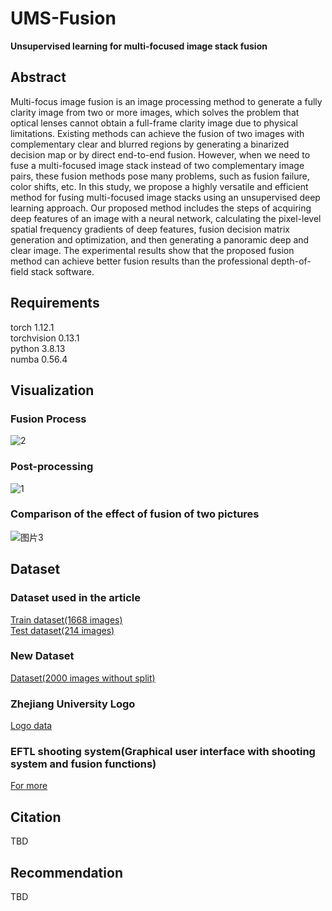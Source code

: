 # UMS-Fusion
**Unsupervised learning for multi-focused image stack fusion**
## Abstract
Multi-focus image fusion is an image processing method to generate a fully clarity image from two or more images, which solves the problem that optical lenses cannot obtain a full-frame clarity image due to physical limitations. Existing methods can achieve the fusion of two images with complementary clear and blurred regions by generating a binarized decision map or by direct end-to-end fusion. However, when we need to fuse a multi-focused image stack instead of two complementary image pairs, these fusion methods pose many problems, such as fusion failure, color shifts, etc. In this study, we propose a highly versatile and efficient method for fusing multi-focused image stacks using an unsupervised deep learning approach. Our proposed method includes the steps of acquiring deep features of an image with a neural network, calculating the pixel-level spatial frequency gradients of deep features, fusion decision matrix generation and optimization, and then generating a panoramic deep and clear image. The experimental results show that the proposed fusion method can achieve better fusion results than the professional depth-of-field stack software. 

## Requirements
torch 1.12.1\
torchvision 0.13.1\
python 3.8.13\
numba 0.56.4
## Visualization
### Fusion Process
![2](https://user-images.githubusercontent.com/113503163/231184175-7a70169f-4602-4887-93ed-1de1de060be7.png)
### Post-processing
![1](https://user-images.githubusercontent.com/113503163/231184215-7083abe8-3aaa-42a2-a842-4dcd7e72bf85.png)
### Comparison of the effect of fusion of two pictures
![图片3](https://user-images.githubusercontent.com/113503163/231184544-b0460dbb-bfb6-43eb-abb4-47a0abbe068d.png)

## Dataset
### Dataset used in the article
[Train dataset(1668 images)](https://pan.baidu.com/s/1QOToaNdLFY9kj_8YlqB_jw?pwd=8888)\
[Test dataset(214 images)](https://pan.baidu.com/s/1agQvFWlkx-tNA_h_nZDKSA?pwd=8888)
### New Dataset
[Dataset(2000 images without split)](https://pan.baidu.com/s/1KdytgF-v43MdzROpdw7Lsw?pwd=8888)
### Zhejiang University Logo
[Logo data](https://pan.baidu.com/s/1Y0Dj932wiY3yePyfeEUT-A?pwd=8888)

### EFTL shooting system(Graphical user interface with shooting system and fusion functions)
[For more](https://github.com/Xinzhe99/EFTL-System)

## Citation
TBD
## Recommendation
TBD
